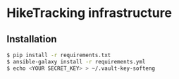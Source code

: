 # HikeTracking infrastructure

## Installation

```sh
$ pip install -r requirements.txt
$ ansible-galaxy install -r requirements.yml
$ echo <YOUR SECRET_KEY> > ~/.vault-key-softeng
```
